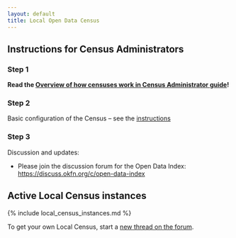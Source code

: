 ```yaml
---
layout: default
title: Local Open Data Census
---
```


## Instructions for Census Administrators

### Step 1

__Read the [Overview of how censuses work in Census Administrator guide][docs-census-structure]!__

### Step 2

Basic configuration of the Census – see the [instructions][docs-census-config]

### Step 3

Discussion and updates:

* Please join the discussion forum for the Open Data Index: https://discuss.okfn.org/c/open-data-index

## Active Local Census instances

{% include local_census_instances.md %}

To get your own Local Census, start a [new thread on the forum][forum].

[docs-census-structure]: /site-admins/#overview-of-how-a-census-is-structured
[docs-census-config]: /site-admins/#configuring-your-census
[get-started]: /#get-started
[forum]: https://discuss.okfn.org/c/open-data-index
